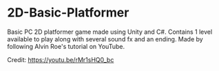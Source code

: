 # 2D-Basic-Platformer
Basic PC 2D platformer game made using Unity and C#. Contains 1 level available to play along with several sound fx and an ending. Made by following Alvin Roe's tutorial on YouTube.

Credit:
https://youtu.be/rMr1sHQ0_bc
